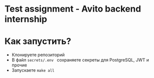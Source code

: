 # Test assignment - Avito backend internship

# Как запустить? 
* Клонируете репозиторий
* В файл `secrets/.env ` сохраняете секреты для PostgreSQL, JWT и прочие
* Запускаете `make all`
